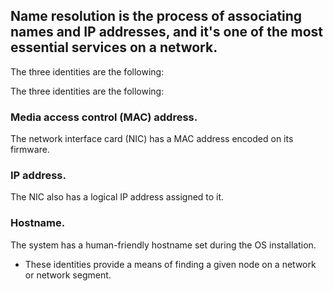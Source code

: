 ## Name resolution is the process of associating names and IP addresses, and it's one of the most essential services on a network.



The three identities are the following:

The three identities are the following:

### Media access control (MAC) address. 
The network interface card (NIC) has a MAC address encoded on its firmware.
### IP address. 
The NIC also has a logical IP address assigned to it.
### Hostname. 
The system has a human-friendly hostname set during the OS installation.

- These identities provide a means of finding a given node on a network or network segment.